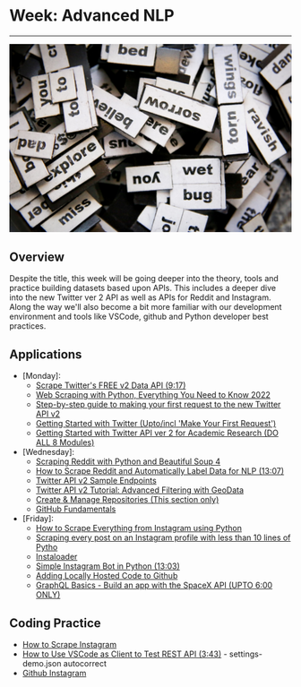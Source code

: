 # Week: Advanced NLP
<hr>

![Map Image](images/img_iphs290_nlp_adv_alvensia-angela-_N0srPVrfVk-unsplash.jpg)

## Overview

Despite the title, this week will be going deeper into the theory, tools and practice building datasets based upon APIs. This includes a deeper dive into the new Twitter ver 2 API as well as APIs for Reddit and Instagram. Along the way we'll also become a bit more familiar with our development environment and tools like VSCode, github and Python developer best practices.

## Applications

- [Monday]:
    * [Scrape Twitter's FREE v2 Data API (9:17)](https://www.youtube.com/watch?v=s73s9JbZgiY)
    * [Web Scraping with Python, Everything You Need to Know 2022](https://www.scrapingbee.com/blog/web-scraping-101-with-python/)
    * [Step-by-step guide to making your first request to the new Twitter API v2](https://developer.twitter.com/en/docs/tutorials/step-by-step-guide-to-making-your-first-request-to-the-twitter-api-v2)
    * [Getting Started with Twitter (Upto/incl 'Make Your First Request')](https://developer.twitter.com/en/docs/twitter-api/getting-started/about-twitter-api)
    * [Getting Started with Twitter API ver 2 for Academic Research (DO ALL 8 Modules)](https://github.com/twitterdev/getting-started-with-the-twitter-api-v2-for-academic-research)
- [Wednesday]: 
    * [Scraping Reddit with Python and Beautiful Soup 4](https://www.datacamp.com/tutorial/scraping-reddit-python-scrapy)
    * [How to Scrape Reddit and Automatically Label Data for NLP (13:07)](https://www.youtube.com/watch?v=8VZhog5C3bU&t=92s)
    * [Twitter API v2 Sample Endpoints](https://github.com/twitterdev/Twitter-API-v2-sample-code)
    * [Twitter API v2 Tutorial: Advanced Filtering with GeoData](https://developer.twitter.com/en/docs/tutorials/advanced-filtering-for-geo-data)
    * [Create & Manage Repositories (This section only)](https://docs.github.com/en/repositories/creating-and-managing-repositories/creating-a-new-repository)
    * [GitHub Fundamentals](https://developer.twitter.com/en/docs/apps/overview)
- [Friday]:
    * [How to Scrape Everything from Instagram using Python](https://python.plainenglish.io/scrape-everythings-from-instagram-using-python-39b5a8baf2e5)
    * [Scraping every post on an Instagram profile with less than 10 lines of Pytho](https://dev.to/chrisgreening/scraping-every-post-on-an-instagram-profile-with-less-than-10-lines-of-python-1n8b)
    * [Instaloader](https://github.com/instaloader/instaloader)
    * [Simple Instagram Bot in Python (13:03)](https://www.youtube.com/watch?v=cW7kMeOUr20&t=613s)
    * [Adding Locally Hosted Code to Github](https://docs.github.com/en/get-started/importing-your-projects-to-github/importing-source-code-to-github/adding-locally-hosted-code-to-github#adding-a-local-repository-to-github-with-github-cli)
   * [GraphQL Basics - Build an app with the SpaceX API (UPTO 6:00 ONLY)](https://www.youtube.com/watch?v=7wzR4Ig5pTI)


## Coding Practice

* [How to Scrape Instagram](https://proxyway.com/guides/how-to-scrape-instagram)
* [How to Use VSCode as Client to Test REST API (3:43)](https://www.youtube.com/watch?v=8uyTn4cg8Xc) - settings-demo.json autocorrect
* [Github Instagram](https://github.com/topics/instagram)







